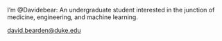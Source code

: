 I’m @Davidebear: An undergraduate student interested in the junction of medicine, engineering, and machine learning. </br>
 
 david.bearden@duke.edu

<!---
Davidebear/Davidebear is a ✨ special ✨ repository because its `README.md` (this file) appears on your GitHub profile.
You can click the Preview link to take a look at your changes.
--->
